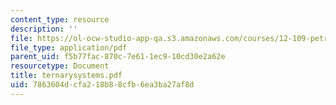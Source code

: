 ```yaml
---
content_type: resource
description: ''
file: https://ol-ocw-studio-app-qa.s3.amazonaws.com/courses/12-109-petrology-fall-2005/7863604dcfa218b88cfb6ea3ba27af8d_ternarysystems.pdf
file_type: application/pdf
parent_uid: f5b77fac-870c-7e61-1ec9-10cd30e2a62e
resourcetype: Document
title: ternarysystems.pdf
uid: 7863604d-cfa2-18b8-8cfb-6ea3ba27af8d
---
```

